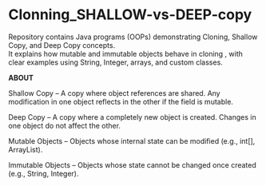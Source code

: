 # Clonning_SHALLOW-vs-DEEP-copy
Repository contains Java programs (OOPs) demonstrating Cloning, Shallow Copy, and Deep Copy concepts. 
<br>
It explains how mutable and immutable objects behave in cloning , with clear examples using String, Integer, arrays, and custom classes.

<b>ABOUT</b>

Shallow Copy – A copy where object references are shared. Any modification in one object reflects in the other if the field is mutable.

Deep Copy – A copy where a completely new object is created. Changes in one object do not affect the other.

Mutable Objects – Objects whose internal state can be modified (e.g., int[], ArrayList).

Immutable Objects – Objects whose state cannot be changed once created (e.g., String, Integer).
